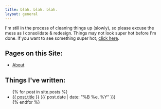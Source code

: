 ```yaml
---
title: blah. blah. blah.
layout: general
---
```


I'm still in the process of cleaning things up (slowly), so please excuse the mess as I consolidate & redesign.
Things may not look super hot before I'm done. If you want to see something super hot, [click here](http://facebook.com/profile.php).

## Pages on this Site:

* [About](/about/)

## Things I've written:

<ul>
{% for post in site.posts %}
  <li><a href="{{ post.url }}">{{ post.title }}</a> ({{ post.date | date: "%B %e, %Y" }})</li>
{% endfor %}
</ul>
